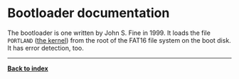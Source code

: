 # Bootloader documentation
The bootloader is one written by John S. Fine in 1999.  It loads the file `PORTLAND` ([the kernel](kernel)) from the root of the FAT16 file system on the boot disk.  It has error detection, too.

---
**[Back to index](index)**

